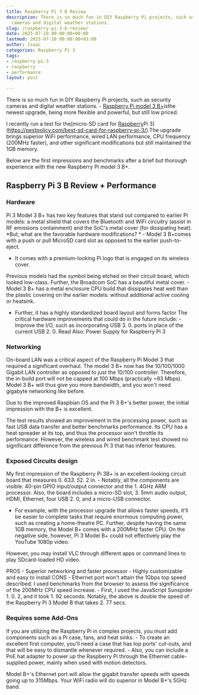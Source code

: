 ```yaml
---
title: Raspberry Pi 3 B Review
description: There is so much fun in DIY Raspberry Pi projects, such as security
  cameras and digital weather stations.
slug: /raspberry-pi-3-b-review/
date: 2025-07-10 00:00:00+00:00
lastmod: 2025-07-10 00:00:00+03:00
author: Isaac
categories: Raspberry Pi 3
tags:
- raspberry-pi-3
- raspberry
- performance
layout: post

---
```

There is so much fun in DIY Raspberry Pi projects, such as security cameras and digital weather stations. - [Raspberry Pi model 3 B+](https://www.raspberrypi.org/products/[raspberry-pi-3](https://pestpolicy.com/best-heatsink-for-raspberry-pi-3/)-model-b-plus/)isthe newest upgrade, being more flexible and powerful, but still low priced.

I recently run a test for the[micro-SD card for [Raspberry](https://pestpolicy.com/best-os-for-raspberry-pi-3/)Pi 3](https://pestpolicy.com/best-sd-card-for-raspberry-pi-3/).The upgrade brings superior WiFi performance, wired LAN performance, CPU frequency (200MHz faster), and other significant modifications but still maintained the 1GB memory.

Below are the first impressions and benchmarks after a brief but thorough experience with the new Raspberry Pi model 3 B+.

##  Raspberry Pi 3 B Review + Performance

###  Hardware

Pi 3 Model 3 B+ has two key features that stand out compared to earlier Pi models: a metal shield that covers the Bluetooth and WiFi circuitry (assist in RF emissions containment) and the SoC's metal cover (for dissipating heat). *But, what are the favorable hardware modifications? * - Model 3 B+comes with a push or pull MicroSD card slot as opposed to the earlier push-to-eject.

- It comes with a premium-looking Pi logo that is engaged on its wireless cover.

Previous models had the symbol being etched on their circuit board, which looked low-class. Further, the Broadcom SoC has a beautiful metal cover. - Model 3 B+ has a metal enclosure CPU build that dissipates heat well than the plastic covering on the earlier models: without additional active cooling or heatsink.

- Further, it has a highly standardized board layout and forms factor The critical hardware improvements that could do in the future include: - Improve the I/O, such as incorporating USB 3. 0. ports in place of the current USB 2. 0. Read Also: Power Supply for Raspberry Pi 3

###  Networking

On-board LAN was a critical aspect of the Raspberry Pi Model 3 that required a significant overhaul. The model 3 B+ now has the 10/100/1000 Gigabit LAN controller as opposed to just the 10/100 controller. Therefore, the in-build port will not be capped at 100 Mbps (practically ~93 Mbps). Model 3 B+ will thus give you more bandwidth, and you won't need gigabyte networking like before.

Due to the improved Raspbian OS and the Pi 3 B+'s better power, the initial impression with the B+ is excellent.

The test results showed an improvement in the processing power, such as fast USB data transfer and better benchmarks performance. Its CPU has a heat spreader at its top, and thus the processor won't throttle its performance. However, the wireless and wired benchmark test showed no significant difference from the previous Pi 3 that has inferior features.

###  **Exposed Circuits design**

My first impression of the Raspberry Pi 3B+ is an excellent-looking circuit board that measures 0. 63*3. 5*2. 2 in. - Notably, all the components are visible: 40-pin GPIO input/output connector and the 1. 4GHz ARM processor. Also, the board includes a micro-SD slot, 3. 5mm audio output, HDMI, Ethernet, four USB 2. 0, and a micro-USB connector.

- For example, with the processor upgrade that allows faster speeds, it'll be easier to complete tasks that require enormous computing power, such as creating a home-theatre PC. Further, despite having the same 1GB memory, the Model B+ comes with a 200MHz faster CPU. On the negative side, however, Pi 3 Model B+ could not effectively play the YouTube 1080p video.

However, you may install VLC through different apps or command lines to play SDcard-loaded HD video.

PROS - Superior networking and faster processor - Highly customizable and easy to install CONS - Ethernet port won't attain the 1Gbps top speed described. I used benchmarks from the browser to assess the significance of the 200MHz CPU speed increase. - First, I used the JavaScript Sunspider 1. 0. 2, and it took 1. 92 seconds. Notably, the above is double the speed of the Raspberry Pi 3 Model B that takes 2. 77 secs.

###  **Requires some Add-Ons**

If you are utilizing the Raspberry Pi in complex projects, you must add components such as a Pi case, fans, and heat sinks. - To create an excellent first computer, you'll need a case that has top ports' cut-outs, and that will be easy to dismantle whenever required. - Also, you can include a PoE hat adapter to power up the Raspberry Pi through the Ethernet cable-supplied power, mainly when used with motion detectors.

Model B+'s Ethernet port will allow the gigabit transfer speeds with speeds going up to 315Mbps. Your WiFi radio will do superior in Model B+'s 5GHz band.